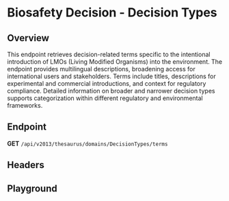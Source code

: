 <script setup>
import "@/style.css"
import SwaggerUI from "@/swagger/view/SwaggerUI.vue"
import swaggerJson from "@/swagger/json/thesaurus/biosafety-decision/decision-types.json";

const swaggerSpecs = [
  { json:swaggerJson, protected: false },
];
</script>

# Biosafety Decision - Decision Types

## Overview

This endpoint retrieves decision-related terms specific to the intentional introduction of LMOs (Living Modified Organisms) into the environment. The endpoint provides multilingual descriptions, broadening access for international users and stakeholders. Terms include titles, descriptions for experimental and commercial introductions, and context for regulatory compliance. Detailed information on broader and narrower decision types supports categorization within different regulatory and environmental frameworks.


## Endpoint

**GET** `/api/v2013/thesaurus/domains/DecisionTypes/terms`

## Headers
<!--@include: @/../components/common/header/accept.md-->

## Playground

<SwaggerUI :swaggerSpecs="swaggerSpecs" />